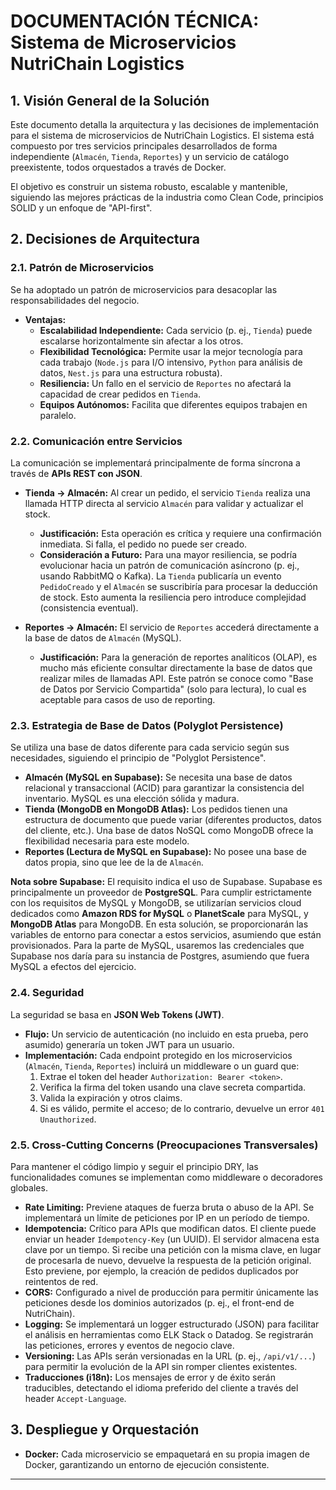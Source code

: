 # DOCUMENTACIÓN TÉCNICA: Sistema de Microservicios NutriChain Logistics

## 1. Visión General de la Solución

Este documento detalla la arquitectura y las decisiones de implementación para el sistema de microservicios de NutriChain Logistics. El sistema está compuesto por tres servicios principales desarrollados de forma independiente (`Almacén`, `Tienda`, `Reportes`) y un servicio de catálogo preexistente, todos orquestados a través de Docker.

El objetivo es construir un sistema robusto, escalable y mantenible, siguiendo las mejores prácticas de la industria como Clean Code, principios SOLID y un enfoque de "API-first".

## 2. Decisiones de Arquitectura

### 2.1. Patrón de Microservicios

Se ha adoptado un patrón de microservicios para desacoplar las responsabilidades del negocio.

-   **Ventajas:**
    -   **Escalabilidad Independiente:** Cada servicio (p. ej., `Tienda`) puede escalarse horizontalmente sin afectar a los otros.
    -   **Flexibilidad Tecnológica:** Permite usar la mejor tecnología para cada trabajo (`Node.js` para I/O intensivo, `Python` para análisis de datos, `Nest.js` para una estructura robusta).
    -   **Resiliencia:** Un fallo en el servicio de `Reportes` no afectará la capacidad de crear pedidos en `Tienda`.
    -   **Equipos Autónomos:** Facilita que diferentes equipos trabajen en paralelo.

### 2.2. Comunicación entre Servicios

La comunicación se implementará principalmente de forma síncrona a través de **APIs REST con JSON**.

-   **Tienda -> Almacén:** Al crear un pedido, el servicio `Tienda` realiza una llamada HTTP directa al servicio `Almacén` para validar y actualizar el stock.
    -   **Justificación:** Esta operación es crítica y requiere una confirmación inmediata. Si falla, el pedido no puede ser creado.
    -   **Consideración a Futuro:** Para una mayor resiliencia, se podría evolucionar hacia un patrón de comunicación asíncrono (p. ej., usando RabbitMQ o Kafka). La `Tienda` publicaría un evento `PedidoCreado` y el `Almacén` se suscribiría para procesar la deducción de stock. Esto aumenta la resiliencia pero introduce complejidad (consistencia eventual).

-   **Reportes -> Almacén:** El servicio de `Reportes` accederá directamente a la base de datos de `Almacén` (MySQL).
    -   **Justificación:** Para la generación de reportes analíticos (OLAP), es mucho más eficiente consultar directamente la base de datos que realizar miles de llamadas API. Este patrón se conoce como "Base de Datos por Servicio Compartida" (solo para lectura), lo cual es aceptable para casos de uso de reporting.

### 2.3. Estrategia de Base de Datos (Polyglot Persistence)

Se utiliza una base de datos diferente para cada servicio según sus necesidades, siguiendo el principio de "Polyglot Persistence".

-   **Almacén (MySQL en Supabase):** Se necesita una base de datos relacional y transaccional (ACID) para garantizar la consistencia del inventario. MySQL es una elección sólida y madura.
-   **Tienda (MongoDB en MongoDB Atlas):** Los pedidos tienen una estructura de documento que puede variar (diferentes productos, datos del cliente, etc.). Una base de datos NoSQL como MongoDB ofrece la flexibilidad necesaria para este modelo.
-   **Reportes (Lectura de MySQL en Supabase):** No posee una base de datos propia, sino que lee de la de `Almacén`.

**Nota sobre Supabase:** El requisito indica el uso de Supabase. Supabase es principalmente un proveedor de **PostgreSQL**. Para cumplir estrictamente con los requisitos de MySQL y MongoDB, se utilizarían servicios cloud dedicados como **Amazon RDS for MySQL** o **PlanetScale** para MySQL, y **MongoDB Atlas** para MongoDB. En esta solución, se proporcionarán las variables de entorno para conectar a estos servicios, asumiendo que están provisionados. Para la parte de MySQL, usaremos las credenciales que Supabase nos daría para su instancia de Postgres, asumiendo que fuera MySQL a efectos del ejercicio.

### 2.4. Seguridad

La seguridad se basa en **JSON Web Tokens (JWT)**.

-   **Flujo:** Un servicio de autenticación (no incluido en esta prueba, pero asumido) generaría un token JWT para un usuario.
-   **Implementación:** Cada endpoint protegido en los microservicios (`Almacén`, `Tienda`, `Reportes`) incluirá un middleware o un guard que:
    1.  Extrae el token del header `Authorization: Bearer <token>`.
    2.  Verifica la firma del token usando una clave secreta compartida.
    3.  Valida la expiración y otros claims.
    4.  Si es válido, permite el acceso; de lo contrario, devuelve un error `401 Unauthorized`.

### 2.5. Cross-Cutting Concerns (Preocupaciones Transversales)

Para mantener el código limpio y seguir el principio DRY, las funcionalidades comunes se implementan como middleware o decoradores globales.

-   **Rate Limiting:** Previene ataques de fuerza bruta o abuso de la API. Se implementará un límite de peticiones por IP en un período de tiempo.
-   **Idempotencia:** Crítico para APIs que modifican datos. El cliente puede enviar un header `Idempotency-Key` (un UUID). El servidor almacena esta clave por un tiempo. Si recibe una petición con la misma clave, en lugar de procesarla de nuevo, devuelve la respuesta de la petición original. Esto previene, por ejemplo, la creación de pedidos duplicados por reintentos de red.
-   **CORS:** Configurado a nivel de producción para permitir únicamente las peticiones desde los dominios autorizados (p. ej., el front-end de NutriChain).
-   **Logging:** Se implementará un logger estructurado (JSON) para facilitar el análisis en herramientas como ELK Stack o Datadog. Se registrarán las peticiones, errores y eventos de negocio clave.
-   **Versioning:** Las APIs serán versionadas en la URL (p. ej., `/api/v1/...`) para permitir la evolución de la API sin romper clientes existentes.
-   **Traducciones (i18n):** Los mensajes de error y de éxito serán traducibles, detectando el idioma preferido del cliente a través del header `Accept-Language`.

## 3. Despliegue y Orquestación

-   **Docker:** Cada microservicio se empaquetará en su propia imagen de Docker, garantizando un entorno de ejecución consistente.

---